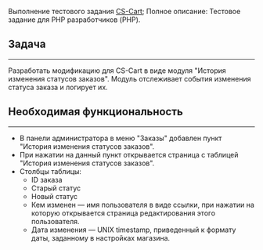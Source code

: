 Выполнение тестового задания [CS-Cart](https://cs-cart.com/); Полное описание: Тестовое задание для PHP разработчиков (PHP).  
## Задача

***  
Разработать модификацию для CS-Cart в виде модуля "История изменения статусов заказов". Модуль отслеживает события изменения статуса заказа и логирует их.  
## Необходимая функциональность

***  
* В панели администратора в меню "Заказы" добавлен пункт "История изменения статусов заказов".
* При нажатии на данный пункт открывается страница с таблицей "История изменения статусов заказов".
* Столбцы таблицы:
  * ID заказа
  * Старый статус
  * Новый статус
  * Кем изменен — имя пользователя в виде ссылки, при нажатии на которую открывается страница редактирования этого пользователя.
  * Дата изменения — UNIX timestamp, приведенный к формату даты, заданному в настройках магазина.